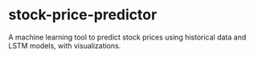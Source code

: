 # stock-price-predictor
A machine learning tool to predict stock prices using historical data and LSTM models, with visualizations.

